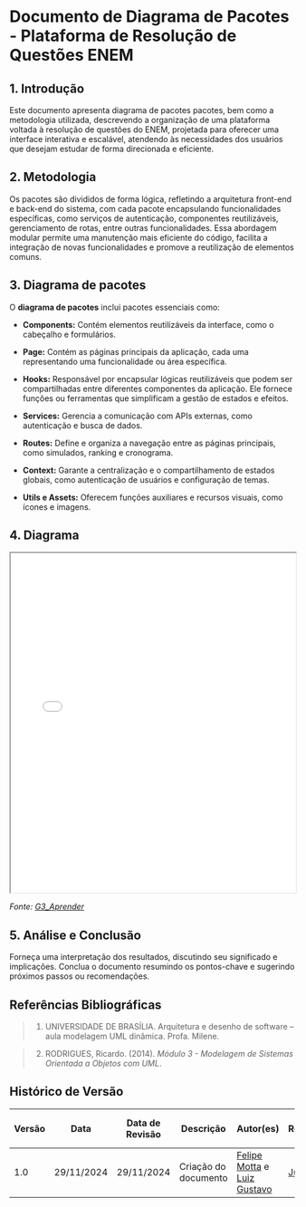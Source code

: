 # Documento de Diagrama de Pacotes - Plataforma de Resolução de Questões ENEM

## 1. Introdução

Este documento apresenta diagrama de pacotes pacotes, bem como a metodologia utilizada, descrevendo a organização de uma plataforma voltada à resolução de questões do ENEM, projetada para oferecer uma interface interativa e escalável, atendendo às necessidades dos usuários que desejam estudar de forma direcionada e eficiente.

## 2. Metodologia

Os pacotes são divididos de forma lógica, refletindo a arquitetura front-end e back-end do sistema, com cada pacote encapsulando funcionalidades específicas, como serviços de autenticação, componentes reutilizáveis, gerenciamento de rotas, entre outras funcionalidades. Essa abordagem modular permite uma manutenção mais eficiente do código, facilita a integração de novas funcionalidades e promove a reutilização de elementos comuns.

## 3. Diagrama de pacotes

O **diagrama de pacotes** inclui pacotes essenciais como: 

- **Components:** Contém elementos reutilizáveis da interface, como o cabeçalho e formulários.

- **Page:** Contém as páginas principais da aplicação, cada uma representando uma funcionalidade ou área específica.

- **Hooks:** Responsável por encapsular lógicas reutilizáveis que podem ser compartilhadas entre diferentes componentes da aplicação. Ele fornece funções ou ferramentas que simplificam a gestão de estados e efeitos.

- **Services:** Gerencia a comunicação com APIs externas, como autenticação e busca de dados.

- **Routes:** Define e organiza a navegação entre as páginas principais, como simulados, ranking e cronograma.

- **Context:** Garante a centralização e o compartilhamento de estados globais, como autenticação de usuários e configuração de temas.

- **Utils e Assets:** Oferecem funções auxiliares e recursos visuais, como ícones e imagens.

## 4. Diagrama

<iframe src="./assets/diagrama-pacotes.pdf" width="100%" height="600px" allowfullscreen></iframe>

_Fonte: [G3_Aprender](https://github.com/UnBArqDsw2024-2/2024.2_G3_Aprender_Entrega_02/tree/main)_
   
## 5. Análise e Conclusão

Forneça uma interpretação dos resultados, discutindo seu significado e implicações. Conclua o documento resumindo os pontos-chave e sugerindo próximos passos ou recomendações.

## Referências Bibliográficas

> 1. UNIVERSIDADE DE BRASÍLIA. Arquitetura e desenho de software – aula modelagem UML dinâmica. Profa. Milene.

> 2. RODRIGUES, Ricardo. (2014). _Módulo 3 - Modelagem de Sistemas Orientada a Objetos com UML_.

## Histórico de Versão

| Versão | Data | Data de Revisão | Descrição | Autor(es) | Revisor(es) | Detalhes da revisão |
| ------ | ---- | --------------- | --------- | --------- | ----------- | ------------------- |
| 1.0 | 29/11/2024 | 29/11/2024 | Criação do documento | [Felipe Motta](https://github.com/M0tt1nh4) e [Luiz Gustavo](https://github.com/LuizGust4vo) | [Julio Cesar](https://github.com/julio-dourado) | [#PR](link do pr) |
